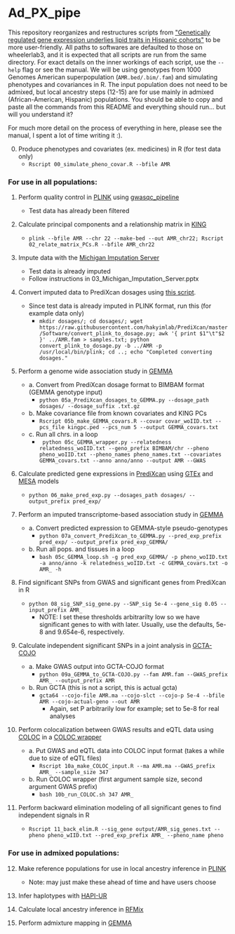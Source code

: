 # Ad_PX_pipe
This repository reorganizes and restructures scripts from ["Genetically regulated gene expression underlies lipid traits in Hispanic cohorts"](https://github.com/WheelerLab/px_his_chol) to be more user-friendly. All paths to softwares are defaulted to those on wheelerlab3, and it is expected that all scripts are run from the same directory. For exact details on the inner workings of each script, use the `--help` flag or see the manual. We will be using genotypes from 1000 Genomes American superpopulation (`AMR.bed/.bim/.fam`) and simulating phenotypes and covariances in R. The input population does not need to be admixed, but local ancestry steps (12-15) are for use mainly in admixed (African-American, Hispanic) populations. You should be able to copy and paste all the commands from this README and everything should run... but will you understand it?

For much more detail on the process of everything in here, please see the manual, I spent a lot of time writing it :).

00. Produce phenotypes and covariates (ex. medicines) in R (for test data only)
    * `Rscript 00_simulate_pheno_covar.R --bfile AMR`

### For use in all populations:

01. Perform quality control in [PLINK](https://www.cog-genomics.org/plink/1.9/filter) using [gwasqc_pipeline](https://github.com/WheelerLab/gwasqc_pipeline)
    * Test data has already been filtered

02. Calculate principal components and a relationship matrix in [KING](http://people.virginia.edu/~wc9c/KING/manual.html)
    * `plink --bfile AMR --chr 22 --make-bed --out AMR_chr22; Rscript 02_relate_matrix_PCs.R --bfile AMR_chr22`
 
03. Impute data with the [Michigan Imputation Server](https://imputationserver.sph.umich.edu/index.html#!)
    * Test data is already imputed
    * Follow instructions in 03_Michigan_Imputation_Server.pptx

04. Convert imputed data to PrediXcan dosages using [this script](https://github.com/WheelerLab/Imputation/blob/master/UMich_vcf2pxfixCAAPA.py).

    * Since test data is already imputed in PLINK format, run this (for example data only)
      * `mkdir dosages/; cd dosages/; wget https://raw.githubusercontent.com/hakyimlab/PrediXcan/master/Software/convert_plink_to_dosage.py; awk '{ print $1"\t"$2 }' ../AMR.fam > samples.txt; python convert_plink_to_dosage.py -b ../AMR -p /usr/local/bin/plink; cd ..; echo "Completed converting dosages."`

05. Perform a genome wide association study in [GEMMA](http://www.xzlab.org/software/GEMMAmanual.pdf)
    * a. Convert from PrediXcan dosage format to BIMBAM format (GEMMA genotype input)
      * `python 05a_PrediXcan_dosages_to_GEMMA.py --dosage_path dosages/ --dosage_suffix .txt.gz`
    * b. Make covariance file from known covariates and KING PCs
      * `Rscript 05b_make_GEMMA_covars.R --covar covar_woIID.txt --pcs_file kingpc.ped --pcs_num 5 --output GEMMA_covars.txt`
    * c. Run all chrs. in a loop
      * ` python 05c_GEMMA_wrapper.py --relatedness relatedness_woIID.txt --geno_prefix BIMBAM/chr --pheno pheno_woIID.txt --pheno_names pheno_names.txt --covariates GEMMA_covars.txt --anno anno/anno --output AMR --GWAS`

06. Calculate predicted gene expressions in [PrediXcan](https://github.com/hakyimlab/PrediXcan) using [GTEx](http://predictdb.org/) and [MESA](https://github.com/aandaleon/DivPop) models
    * `python 06_make_pred_exp.py --dosages_path dosages/ --output_prefix pred_exp/`

07. Perform an imputed transcriptome-based association study in [GEMMA](http://www.xzlab.org/software/GEMMAmanual.pdf)
    * a. Convert predicted expression to GEMMA-style pseudo-genotypes
      * `python 07a_convert_PrediXcan_to_GEMMA.py --pred_exp_prefix pred_exp/ --output_prefix pred_exp_GEMMA/`
    * b. Run all pops. and tissues in a loop
      * `bash 05c_GEMMA_loop.sh -g pred_exp_GEMMA/ -p pheno_woIID.txt -a anno/anno -k relatedness_woIID.txt -c GEMMA_covars.txt -o AMR_ -h`    

08. Find significant SNPs from GWAS and significant genes from PrediXcan in R
    * `python 08_sig_SNP_sig_gene.py --SNP_sig 5e-4 --gene_sig 0.05 --input_prefix AMR_`
      * NOTE: I set these thresholds arbitrarilty low so we have significant genes to with with later. Usually, use the defaults, 5e-8 and 9.654e-6, respectively.

09. Calculate independent significant SNPs in a joint analysis in [GCTA-COJO](https://cnsgenomics.com/software/gcta/#COJO)
    * a. Make GWAS output into GCTA-COJO format 
      * `python 09a_GEMMA_to_GCTA-COJO.py --fam AMR.fam --GWAS_prefix AMR_ --output_prefix AMR`
    * b. Run GCTA (this is not a script, this is actual gcta)
      * `gcta64 --cojo-file AMR.ma --cojo-slct --cojo-p 5e-4 --bfile AMR --cojo-actual-geno --out AMR`
        * Again, set P arbitrarily low for example; set to 5e-8 for real analyses

10. Perform colocalization between GWAS results and eQTL data using [COLOC](https://cran.r-project.org/web/packages/coloc/coloc.pdf) in a [COLOC wrapper](https://github.com/hakyimlab/summary-gwas-imputation)
    * a. Put GWAS and eQTL data into COLOC input format (takes a while due to size of eQTL files)
      * `Rscript 10a_make_COLOC_input.R --ma AMR.ma --GWAS_prefix AMR_ --sample_size 347`
    * b. Run COLOC wrapper (first argument sample size, second argument GWAS prefix)
      * `bash 10b_run_COLOC.sh 347 AMR_`

11. Perform backward elimination modeling of all significant genes to find independent signals in R
    * `Rscript 11_back_elim.R --sig_gene output/AMR_sig_genes.txt --pheno pheno_wIID.txt --pred_exp_prefix AMR_ --pheno_name pheno`

### For use in admixed populations:

12. Make reference populations for use in local ancestry inference in [PLINK](https://www.cog-genomics.org/plink/1.9/data)
    * Note: may just make these ahead of time and have users choose

13. Infer haplotypes with [HAPI-UR](https://code.google.com/archive/p/hapi-ur/)

14. Calculate local ancestry inference in [RFMix](https://sites.google.com/site/rfmixlocalancestryinference/)

15. Perform admixture mapping in [GEMMA](http://www.xzlab.org/software/GEMMAmanual.pdf)


